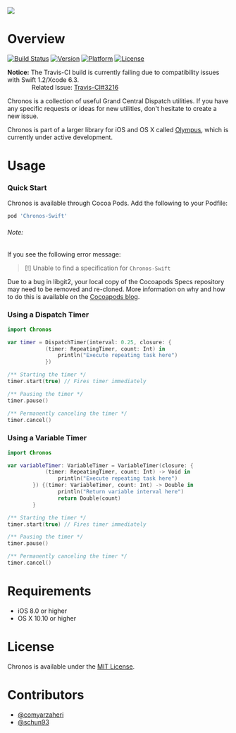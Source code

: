 ![](https://raw.githubusercontent.com/Olympus-Library/Resources/master/chronos-header.png)

# Overview
[![Build Status](https://travis-ci.org/Olympus-Library/Chronos-Swift.svg)](https://travis-ci.org/Olympus-Library/Chronos)
[![Version](http://img.shields.io/cocoapods/v/Chronos-Swift.svg)](http://cocoapods.org/?q=Chronos)
[![Platform](http://img.shields.io/cocoapods/p/Chronos-Swift.svg)]()
[![License](http://img.shields.io/cocoapods/l/Chronos-Swift.svg)](https://github.com/Olympus-Library/Chronos/blob/master/LICENSE)

**Notice:** The Travis-CI build is currently failing due to compatibility issues with Swift 1.2/Xcode 6.3.
<br />&nbsp;&nbsp;&nbsp;&nbsp;&nbsp;&nbsp;&nbsp;&nbsp;&nbsp;&nbsp;&nbsp;&nbsp;&nbsp;
Related Issue: [Travis-CI#3216](https://github.com/travis-ci/travis-ci/issues/3216)

Chronos is a collection of useful Grand Central Dispatch utilities. If you have any specific requests or ideas for new utilities, don't hesitate to create a new issue.

Chronos is part of a larger library for iOS and OS X called [Olympus](https://github.com/Olympus-Library), which is currently under active development.

# Usage 

### Quick Start

Chronos is available through Cocoa Pods. Add the following to your Podfile:

```ruby
pod 'Chronos-Swift'
```

###### Note: 

If you see the following error message:

> [!] Unable to find a specification for `Chronos-Swift`

Due to a bug in libgit2, your local copy of the Cocoapods Specs repository may need to be removed and re-cloned. More information on why and how to do this is available on the [Cocoapods blog](http://blog.cocoapods.org/Repairing-Our-Broken-Specs-Repository/).

### Using a Dispatch Timer

```swift
import Chronos

var timer = DispatchTimer(interval: 0.25, closure: {
            (timer: RepeatingTimer, count: Int) in
                println("Execute repeating task here")
            })

/** Starting the timer */
timer.start(true) // Fires timer immediately

/** Pausing the timer */
timer.pause()

/** Permanently canceling the timer */
timer.cancel()

```

### Using a Variable Timer

```swift
import Chronos

var variableTimer: VariableTimer = VariableTimer(closure: { 
            (timer: RepeatingTimer, count: Int) -> Void in
                println("Execute repeating task here")
        }) {(timer: VariableTimer, count: Int) -> Double in
                println("Return variable interval here")
                return Double(count)
        }

/** Starting the timer */
timer.start(true) // Fires timer immediately

/** Pausing the timer */
timer.pause()

/** Permanently canceling the timer */
timer.cancel()

```

# Requirements

* iOS 8.0 or higher
* OS X 10.10 or higher

# License 

Chronos is available under the [MIT License](LICENSE).

# Contributors

* [@comyarzaheri](https://github.com/comyarzaheri)
* [@schun93](https://github.com/schun93)
